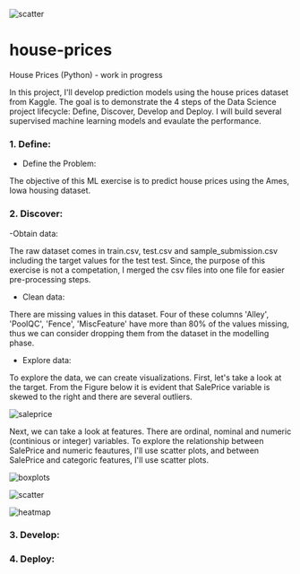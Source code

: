 ![scatter](https://user-images.githubusercontent.com/26305084/110687238-49f4ba80-81ae-11eb-828c-6d2fc1ac9b98.jpeg)
# house-prices
House Prices (Python) - work in progress

In this project, I'll develop prediction models using the house prices dataset from Kaggle. The goal is to demonstrate the 4 steps of the Data Science project lifecycle: Define, Discover, Develop and Deploy.  I will build several supervised machine learning models and evaulate the performance.

### 1. Define:

- Define the Problem:

The objective of this ML exercise is to predict house prices using the Ames, Iowa housing dataset.


### 2. Discover: 

-Obtain data:

The raw dataset comes in train.csv, test.csv and sample_submission.csv including the target values for the test test. Since, the purpose of this exercise is not a competation, I merged the csv files into one file for easier pre-processing steps.
 
- Clean data:

There are missing values in this dataset. Four of these columns 'Alley', 'PoolQC', 'Fence', 'MiscFeature' have more than 80% of the values missing, thus we can consider dropping them from the dataset in the modelling phase.

- Explore data:

To explore the data, we can create visualizations. First, let's take a look at the target. From the Figure below it is evident that SalePrice variable is skewed to the right and there are several outliers.

![saleprice](https://user-images.githubusercontent.com/26305084/110682726-43177900-81a9-11eb-9de3-0047b689790d.jpeg)


Next, we can take a look at features. There are ordinal, nominal and numeric (continious or integer) variables. To explore the relationship between SalePrice and numeric feautures, I'll use scatter plots, and between SalePrice and categoric features, I'll use scatter plots.  

![boxplots](https://user-images.githubusercontent.com/26305084/110686259-40b71e00-81ad-11eb-8f2f-e31554a4a769.jpeg)


![scatter](https://user-images.githubusercontent.com/26305084/110687293-59740380-81ae-11eb-90c1-71de815665a4.jpeg)


![heatmap](https://user-images.githubusercontent.com/26305084/110687048-1580fe80-81ae-11eb-9ca9-839ecb3bdd2e.jpeg)


### 3. Develop:



### 4. Deploy:
